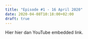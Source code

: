 ```yaml
---
title: "Episode #1 - 16 April 2020"
date: 2020-04-08T10:18:00+02:00
draft: true
---
```


Hier hier dan YouTube embedded link.
